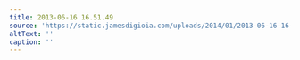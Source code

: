 ```yaml
---
title: 2013-06-16 16.51.49
source: 'https://static.jamesdigioia.com/uploads/2014/01/2013-06-16-16-51-49-scaled.jpg'
altText: ''
caption: ''
---
```


